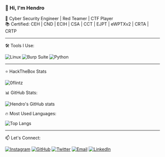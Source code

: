 ### 👋 Hi, I'm Hendro 

🚀 Cyber Security Engineer | Red Teamer | CTF Player  
📚 Certified: CEH | CND | ECIH | CSA | CCT | EJPT | eWPTXv2 | CRTA | CRTP

---

🛠️ Tools I Use:

![Linux](https://img.shields.io/badge/Linux-FCC624?style=for-the-badge&logo=linux&logoColor=black)
![Burp Suite](https://img.shields.io/badge/Burp_Suite-FF6600?style=for-the-badge&logo=burp-suite&logoColor=white)
![Python](https://img.shields.io/badge/Python-3776AB?style=for-the-badge&logo=python&logoColor=white)

---

⭐ HackTheBox Stats

![0flintz](https://www.hackthebox.com/badge/image/1932568)


📊 GitHub Stats:

![Hendro's GitHub stats](https://github-readme-stats.vercel.app/api?username=muhammadhendro&show_icons=true&theme=radical)


🔥 Most Used Languages:

![Top Langs](https://github-readme-stats.vercel.app/api/top-langs/?username=muhammadhendro&layout=compact&theme=radical)

---

📫 Let's Connect:

[![Instagram](https://img.shields.io/badge/@hendrojun-E4405F?style=for-the-badge&logo=instagram&logoColor=white)](https://instagram.com/hendrojun)
[![GitHub](https://img.shields.io/badge/GitHub-%23181717.svg?style=for-the-badge&logo=github&logoColor=white)](https://github.com/muhammadhendro)
[![Twitter](https://img.shields.io/badge/Twitter-%231DA1F2.svg?style=for-the-badge&logo=twitter&logoColor=white)](https://x.com/hendro_jun)
[![Email](https://img.shields.io/badge/Email-%23D14836.svg?style=for-the-badge&logo=gmail&logoColor=white)](mailto:muhammadhendro88@gmail.com)
[![LinkedIn](https://img.shields.io/badge/LinkedIn-%230A66C2.svg?style=for-the-badge&logo=linkedin&logoColor=white)](https://www.linkedin.com/in/muhammad-hendro/)
